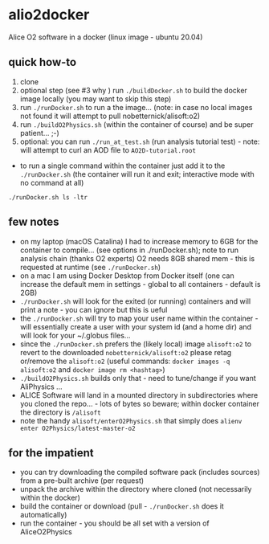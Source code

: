 # alio2docker

Alice O2 software in a docker (linux image - ubuntu 20.04)

## quick how-to

1. clone
2. optional step (see #3 why ) run `./buildDocker.sh` to build the docker image locally (you may want to skip this step)
3. run `./runDocker.sh` to run a the image... (note: in case no local images not found it will attempt to pull nobetternick/alisoft:o2)
4. run `./buildO2Physics.sh` (within the container of course) and be super patient... ;-)
5. optional: you can run `./run_at_test.sh` (run analysis tutorial test) - note: will attempt to curl an AOD file to `AO2D-tutorial.root`

- to run a single command within the container just add it to the `./runDocker.sh` (the container will run it and exit; interactive mode with no command at all)

```
./runDocker.sh ls -ltr
```

## few notes

- on my laptop (macOS Catalina) I had to increase memory to 6GB for the container to compile... (see options in ./runDocker.sh); note to run analysis chain (thanks O2 experts) O2 needs 8GB shared mem - this is requested at runtime (see `./runDocker.sh`)
- on a mac I am using Docker Desktop from Docker itself (one can increase the default mem in settings - global to all containers - default is 2GB)
- `./runDocker.sh` will look for the exited (or running) containers and will print a note - you can ignore but this is ueful
- the `./runDocker.sh` will try to map your user name within the container - will essentially create a user with your system id (and a home dir) and will look for your ~/.globus files...
- since the `./runDocker.sh` prefers the (likely local) image `alisoft:o2` to revert to the downloaded `nobetternick/alisoft:o2` please retag or/remove the `alisoft:o2` (useful commands: `docker images -q alisoft:o2` and `docker image rm <hashtag>`)
- `./buildO2Physics.sh` builds only that - need to tune/change if you want AliPhysics ...
- ALICE Software will land in a mounted directory in subdirectories where you cloned the repo... - lots of bytes so beware; within docker container the directory is `/alisoft`
- note the handy `alisoft/enterO2Physics.sh` that simply does `alienv enter O2Physics/latest-master-o2`

## for the impatient

- you can try downloading the compiled software pack (includes sources) from a pre-built archive (per request)
- unpack the archive within the directory where cloned (not necessarily within the docker)
- build the container or download (pull - `./runDocker.sh` does it automatically)
- run the container - you should be all set with a version of AliceO2Physics
